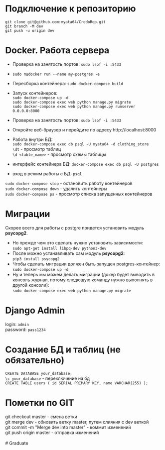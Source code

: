 # Подключение к репозиторию

`git clone git@github.com:myata64/CredoRep.git` </br>
`git branch -M dev`</br>
`git push -u origin dev`

# Docker. Работа сервера


- Проверка на занятость портов: `sudo lsof -i :5433`</br>
- `sudo пшdocker run --name my-postgres -e`
- Пересборка контейнера: `sudo docker-compose build` </br>
- Запуск контейнеров: </br>
  `sudo docker-compose up -d` </br>
  `sudo docker-compose exec web python manage.py migrate` </br>
  `sudo docker-compose exec web python manage.py runserver 0.0.0.0:8000`
- Проверка на занятость портов: `sudo lsof -i :5433`</br>
- Откройте веб-браузер и перейдите по адресу http://localhost:8000 </br>


- Работа внутри БД: </br>
`sudo docker-compose exec db psql -U myata64 -d clothing_store` </br>
`\dt` - просмотр таблиц </br>
`\d <table_name>` -  просмотр схемы таблицы


- интерфейс контейнера БД:
  `docker-compose exec db psql -U postgres` </br>
- вход в режим работы с БД:
  `psql` </br>

`sudo docker-compose stop` - остановить работу контейнеров </br>
`sudo docker-compose down` - удалить контейнеры </br>
`sudo docker-compose ps` - просмотр списка запущенных контейнеров

# Миграции

Скорее всего для работы с postgre придется установить модуль **psycopg2**.

- Но прежде чем это сделать нужно установить зависимости:</br>
  `sudo apt-get install libpq-dev python3-dev` </br>
- После можно устанавливать сам модуль **psycopg2**: </br>
  `pip3 install psycopg2` </br>
- Чтобы сделать миграции должен быть запущен postgres-контейнер: </br>
  `sudo docker-compose up -d` </br>
- Ну и теперь мы можем делать миграции (докер будет выводить в консоль журнал, потому следющую команду нужно выполнять в другой консоли): </br>
  `sudo docker-compose exec web python manage.py migrate`


# Django Admin
login: `admin` </br> 
password: `pass1234`
# Создание БД и таблиц (не обязательно)

`CREATE DATABASE your_database;` </br>
`\c your_database` - переключение на бд </br>
`CREATE TABLE users (
id SERIAL PRIMARY KEY,
name VARCHAR(255)
);`

# Пометки по GIT

git checkout master - смена ветки </br>
git merge dev - обновить ветку master, путем слияния с dev веткой </br>
git commit -m "Merge dev into master" - коммит изменений </br>
git push origin master - отправка изменений </br>
</br># Graduate
